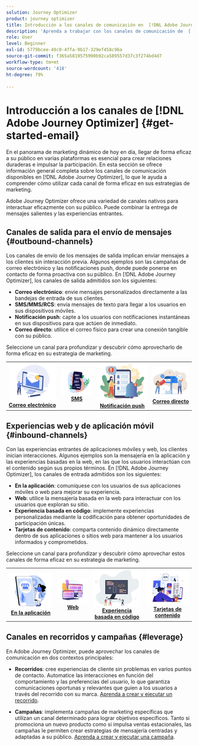 ```yaml
---
solution: Journey Optimizer
product: journey optimizer
title: Introducción a los canales de comunicación en  [!DNL Adobe Journey Optimizer]
description: 'Aprenda a trabajar con los canales de comunicación de  [!DNL Adobe Journey Optimizer] '
role: User
level: Beginner
exl-id: 5779bcee-49c0-4ffa-9b17-329ef458c96a
source-git-commit: f365a5819575990b92ca589557d37c3f274bd4d7
workflow-type: tm+mt
source-wordcount: '418'
ht-degree: 79%

---
```


# Introducción a los canales de [!DNL Adobe Journey Optimizer] {#get-started-email}

En el panorama de marketing dinámico de hoy en día, llegar de forma eficaz a su público en varias plataformas es esencial para crear relaciones duraderas e impulsar la participación. En esta sección se ofrece información general completa sobre los canales de comunicación disponibles en [!DNL Adobe Journey Optimizer], lo que le ayuda a comprender cómo utilizar cada canal de forma eficaz en sus estrategias de marketing.

Adobe Journey Optimizer ofrece una variedad de canales nativos para interactuar eficazmente con su público. Puede combinar la entrega de mensajes salientes y las experiencias entrantes.

## Canales de salida para el envío de mensajes {#outbound-channels}

Los canales de envío de los mensajes de salida implican enviar mensajes a los clientes sin interacción previa. Algunos ejemplos son las campañas de correo electrónico y las notificaciones push, donde puede ponerse en contacto de forma proactiva con su público. En [!DNL Adobe Journey Optimizer], los canales de salida admitidos son los siguientes:

* **Correo electrónico**: envíe mensajes personalizados directamente a las bandejas de entrada de sus clientes.
* **SMS/MMS/RCS**: envía mensajes de texto para llegar a los usuarios en sus dispositivos móviles.
* **Notificación push**: capte a los usuarios con notificaciones instantáneas en sus dispositivos para que actúen de inmediato.
* **Correo directo**: utilice el correo físico para crear una conexión tangible con su público.

Seleccione un canal para profundizar y descubrir cómo aprovecharlo de forma eficaz en su estrategia de marketing.

<table style="table-layout:fixed"><tr style="border: 0;">
<td><a href="../email/get-started-email.md"><img alt="Correo electrónico" src="assets/do-not-localize/email.png"></a>
<div align="center"><a href="../email/get-started-email.md"><strong>Correo electrónico</strong></a></div></td>
<td><a href="../sms/get-started-sms.md"><img alt="SMS" src="assets/do-not-localize/sms.png"></a>
<div align="center"><a href="../sms/get-started-sms.md"><strong>SMS</strong></a></div></td>
<td><a href="../push/get-started-push.md"><img alt="push" src="assets/do-not-localize/push.png"></a>
<div align="center"><a href="../push/get-started-push.md"><strong>Notificación push</strong></a></div></td>
<td><a href="../direct-mail/get-started-direct-mail.md"><img alt="Correo directo" src="assets/do-not-localize/direct-mail.jpg"></a>
<div align="center"><a href="../direct-mail/get-started-direct-mail.md"><strong>Correo directo</strong></a></div></td>
</tr></table>

## Experiencias web y de aplicación móvil {#inbound-channels}

Con las experiencias entrantes de aplicaciones móviles y web, los clientes inician interacciones. Algunos ejemplos son la mensajería en la aplicación y las experiencias basadas en la web, en las que los usuarios interactúan con el contenido según sus propios términos. En [!DNL Adobe Journey Optimizer], los canales de entrada admitidos son los siguientes:

* **En la aplicación**: comuníquese con los usuarios de sus aplicaciones móviles o web para mejorar su experiencia.
* **Web**: utilice la mensajería basada en la web para interactuar con los usuarios que exploran su sitio.
* **Experiencia basada en código**: implemente experiencias personalizadas mediante la codificación para obtener oportunidades de participación únicas.
* **Tarjetas de contenido**: comparta contenido dinámico directamente dentro de sus aplicaciones o sitios web para mantener a los usuarios informados y comprometidos.

Seleccione un canal para profundizar y descubrir cómo aprovechar estos canales de forma eficaz en su estrategia de marketing.

<table style="table-layout:fixed"><tr style="border: 0;">
<td><a href="../in-app/get-started-in-app.md"><img alt="En la aplicación" src="assets/do-not-localize/inapp.jpg"></a>
<div align="center"><a href="../in-app/get-started-in-app.md"><strong>En la aplicación</strong></a></div></td>
<td><a href="../web/get-started-web.md"><img alt="Web" src="assets/do-not-localize/web.jpg"></a>
<div align="center"><a href="../web/get-started-web.md"><strong>Web</strong></a></div></td>
<td><a href="../code-based/get-started-code-based.md"><img alt="Experiencia basada en código" src="assets/do-not-localize/code.png"></a>
<div align="center"><a href="../code-based/get-started-code-based.md"><strong>Experiencia basada en código</strong></a></div></td>
<td><a href="../content-card/get-started-content-card.md"><img alt="Tarjetas de contenido" src="assets/do-not-localize/cards.png"></a>
<div align="center"><a href="../content-card/get-started-content-card.md"><strong>Tarjetas de contenido</strong></a></div></td>
</tr></table>


## Canales en recorridos y campañas {#leverage}

En Adobe Journey Optimizer, puede aprovechar los canales de comunicación en dos contextos principales:

* **Recorridos**: cree experiencias de cliente sin problemas en varios puntos de contacto. Automatice las interacciones en función del comportamiento y las preferencias del usuario, lo que garantiza comunicaciones oportunas y relevantes que guíen a los usuarios a través del recorrido con su marca. [Aprenda a crear y ejecutar un recorrido](../building-journeys/journey-gs.md).

* **Campañas**: implementa campañas de marketing específicas que utilizan un canal determinado para lograr objetivos específicos. Tanto si promociona un nuevo producto como si impulsa ventas estacionales, las campañas le permiten crear estrategias de mensajería centradas y adaptadas a su público. [Aprenda a crear y ejecutar una campaña](../campaigns/get-started-with-campaigns.md).
